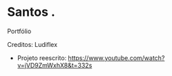 # Santos .
Portfólio

Creditos: Ludiflex
- Projeto reescrito: https://www.youtube.com/watch?v=jVD9ZmWxhX8&t=332s
